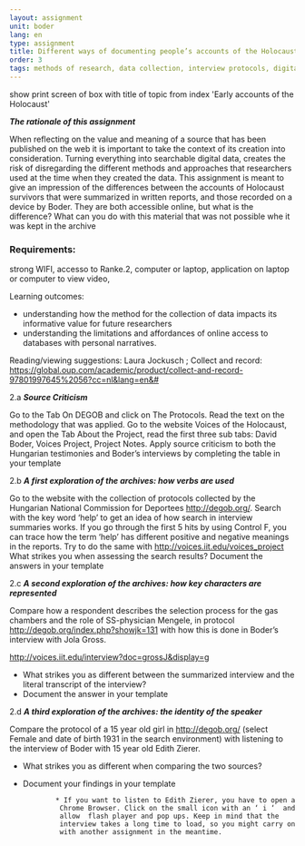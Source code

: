 ```yaml
---
layout: assignment
unit: boder
lang: en
type: assignment
title: Different ways of documenting people’s accounts of the Holocaust
order: 3
tags: methods of research, data collection, interview protocols, digital archives, privacy, oral history, qualitative data
---
```


show print screen of box with title of topic from index 'Early accounts of the Holocaust'


***The rationale of this assignment***

When reflecting on the value and meaning of a source that has
been published on the web it is important to take the context of
its creation into consideration. Turning everything into
searchable digital data, creates the risk of disregarding the
different methods and approaches that researchers used
at the time when they created the data. This assignment is
meant to give an impression of the differences between
the accounts of Holocaust survivors that were summarized in
written reports, and those recorded on a device by Boder.
They are both accessible online, but what is the difference?
What can you do with this material that was not possible whe
it was kept in the archive


<!-- more -->


<!-- briefing-teacher -->

### Requirements:

strong WIFI, accesso to Ranke.2, computer or laptop,
application on laptop or computer to view video,


Learning outcomes:

- understanding how the method for the collection of
data impacts its informative value for future researchers
- understanding the limitations and affordances of online access
to databases with personal narratives.



Reading/viewing  suggestions:
Laura Jockusch ; Collect and record: https://global.oup.com/academic/product/collect-and-record-97801997645%2056?cc=nl&lang=en&#





<!-- briefing-student -->



2.a      ***Source Criticism***

Go to the Tab  On DEGOB and click on The Protocols. Read the text on the methodology that was applied.
Go to the website Voices of the Holocaust, and open the Tab About the Project, read the first three sub tabs: David Boder, Voices Project, Project Notes.
Apply source criticism to both the Hungarian testimonies and Boder’s interviews by completing the table in your template


2.b      ***A first exploration of the archives: how verbs are used***

Go to the website with the collection of protocols collected by the Hungarian National Commission for  Deportees http://degob.org/.
Search with the key word ‘help’ to get an idea of how search in
interview summaries works.
If you go through the first 5 hits by using Control F, you can trace how the term ‘help’ has different positive and negative meanings in the reports.
Try to do the same with http://voices.iit.edu/voices_project
What strikes you when assessing the search results?
Document the answers in your template

2.c      ***A second exploration of the archives: how key characters are  represented***

  Compare how a respondent describes the selection
  process for the gas  chambers and the role of
  SS-physician  Mengele, in protocol http://degob.org/index.php?showjk=131  with
  how this is done in Boder’s interview with Jola Gross.

  http://voices.iit.edu/interview?doc=grossJ&display=g

- What strikes you as different between the summarized interview and  the literal transcript of the interview?
- Document the answer in your template

2.d     ***A third exploration of the archives: the identity of the speaker***

Compare the protocol of a 15 year old girl in  http://degob.org/
(select Female and date of birth 1931 in the search environment) with listening to the interview of Boder with 15 year old Edith Zierer.

- What strikes you as different when comparing the two sources?
- Document your findings in your template

              * If you want to listen to Edith Zierer, you have to open a
               Chrome Browser. Click on the small icon with an ‘ i ‘  and
               allow  flash player and pop ups. Keep in mind that the
               interview takes a long time to load, so you might carry on
               with another assignment in the meantime.
